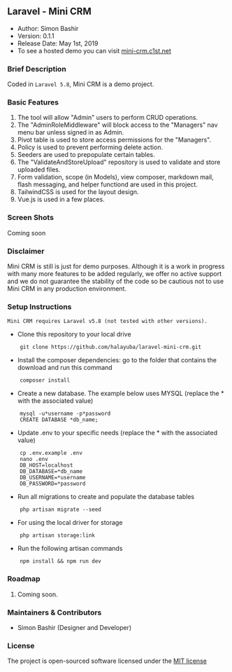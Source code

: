 ## Laravel - Mini CRM

- Author: Simon Bashir
- Version: 0.1.1
- Release Date: May 1st, 2019
- To see a hosted demo you can visit [mini-crm.c1st.net](http://mini-crm.c1st.net)

### Brief Description
Coded in `Laravel 5.8`, Mini CRM is a demo project.

### Basic Features
1. The tool will allow "Admin" users to perform CRUD operations.
2. The "AdminRoleMiddleware" will block access to the "Managers" nav menu bar unless signed in as Admin.
3. Pivot table is used to store access permissions for the "Managers".
4. Policy is used to prevent performing delete action.
5. Seeders are used to prepopulate certain tables.
6. The "ValidateAndStoreUpload" repository is used to validate and store uploaded files.
7. Form validation, scope (in Models), view composer, markdown mail, flash messaging, and helper functiond are used in this project.
8. TailwindCSS is used for the layout design.
9. Vue.js is used in a few places.

### Screen Shots
Coming soon


### Disclaimer
Mini CRM is still is just for demo purposes. Although it is a work in progress with many more features to be added regularly, we offer no active support and we do not guarantee the stability of the code so be cautious not to use Mini CRM in any production environment. 

### Setup Instructions
```
Mini CRM requires Laravel v5.8 (not tested with other versions).
```


* Clone this repository to your local drive 
~~~
    git clone https://github.com/halayuba/laravel-mini-crm.git
~~~
* Install the composer dependencies: go to the folder that contains the download and run this command
~~~
    composer install
~~~
* Create a new database. The example below uses MYSQL (replace the * with the associated value)
~~~
    mysql -u*username -p*password
    CREATE DATABASE *db_name;
~~~
* Update .env to your specific needs (replace the * with the associated value)
~~~
    cp .env.example .env
    nano .env
    DB_HOST=localhost
    DB_DATABASE=*db_name
    DB_USERNAME=*username
    DB_PASSWORD=*password
~~~
* Run all migrations to create and populate the database tables
~~~
    php artisan migrate --seed
~~~
* For using the local driver for storage
~~~
    php artisan storage:link
~~~
* Run the following artisan commands
~~~
    npm install && npm run dev
~~~

### Roadmap
1. Coming soon.


### Maintainers & Contributors
- Simon Bashir (Designer and Developer)

### License
The project is open-sourced software licensed under the [MIT license](http://opensource.org/licenses/MIT)

